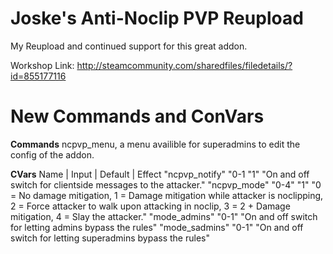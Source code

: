# Joske's Anti-Noclip PVP Reupload
My Reupload and continued support for this great addon. 

Workshop Link: http://steamcommunity.com/sharedfiles/filedetails/?id=855177116

# New Commands and ConVars

**Commands**
ncpvp_menu, a menu availible for superadmins to edit the config of the addon.

**CVars**
Name | Input | Default | Effect
"ncpvp_notify" "0-1 "1" "On and off switch for clientside messages to the attacker."
"ncpvp_mode" "0-4" "1" "0 = No damage mitigation, 1 = Damage mitigation while attacker is noclipping, 2 = Force attacker to walk upon attacking in noclip, 3 = 2 + Damage mitigation, 4 = Slay the attacker."
"mode_admins" "0-1" "On and off switch for letting admins bypass the rules"
"mode_sadmins" "0-1" "On and off switch for letting superadmins bypass the rules"
